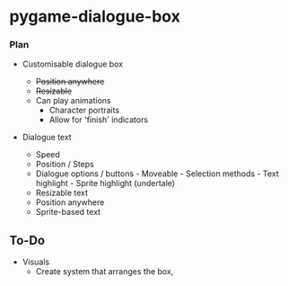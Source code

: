 # pygame-dialogue-box

### Plan

- Customisable dialogue box
    - ~~Position anywhere~~
    - ~~Resizable~~
    - Can play animations 
        - Character portraits
        - Allow for 'finish' indicators

- Dialogue text
    - Speed
    - Position / Steps
    - Dialogue options / buttons
            - Moveable
            - Selection methods
                - Text highlight
                - Sprite highlight (undertale)
    - Resizable text
    - Position anywhere
    - Sprite-based text

## To-Do
- Visuals
    - Create system that arranges the box, 